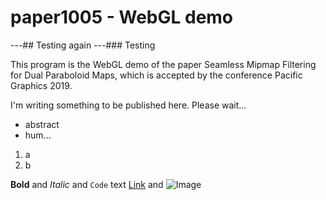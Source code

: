 # paper1005 - WebGL demo
---## Testing again
---### Testing

This program is the WebGL demo of the paper Seamless Mipmap Filtering for Dual Paraboloid Maps, which is accepted by the conference Pacific Graphics 2019.


I'm writing something to be published here.
Please wait...
- abstract
- hum... 
1. a
2. b

**Bold** and _Italic_ and `Code` text
[Link](url) and ![Image](src)

